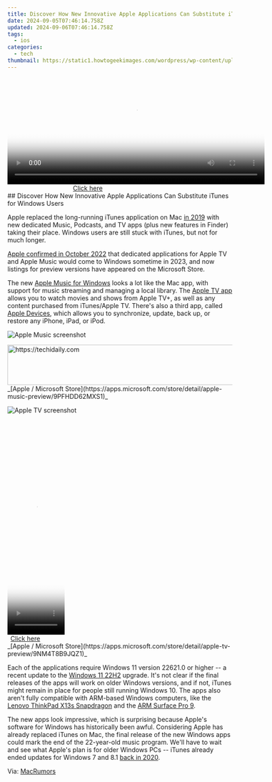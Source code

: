 ```yaml
---
title: Discover How New Innovative Apple Applications Can Substitute iTunes for Windows Users
date: 2024-09-05T07:46:14.758Z
updated: 2024-09-06T07:46:14.758Z
tags:
  - ios
categories:
  - tech
thumbnail: https://static1.howtogeekimages.com/wordpress/wp-content/uploads/2013/05/iTunes-Windows-Blue-Header.png
---
```


<!-- affiliate ads begin -->
<span id="1983588">
					<video width="576" height="240" style="cursor:pointer"
           poster="//a.impactradius-go.com/display-clicktoplayimage/1983588.png"
           onclick="if(!this.playClicked){this.play();this.setAttribute('controls',true);this.playClicked=true;}">
	   <source src="//a.impactradius-go.com/display-ad/22993-1983588">
	   <img src="//a.impactradius-go.com/display-clicktoplayimage/1983588.png" style="border: none; height: 100%; width: 100%; object-fit: contain">
	</video>
	<div style="width:360px;text-align:center"><a href="javascript:window.open(decodeURIComponent('https%3A%2F%2Fhomestyler.sjv.io%2Fc%2F5597632%2F1983588%2F22993'), '_blank');void(0);">Click here</a></div>
</span>
<img height="0" width="0" src="https://imp.pxf.io/i/5597632/1983588/22993" style="position:absolute;visibility:hidden;" border="0" />
<!-- affiliate ads end -->
## Discover How New Innovative Apple Applications Can Substitute iTunes for Windows Users

Apple replaced the long-running iTunes application on Mac [in 2019](https://article-posts.techidaily.com/exploring-the-metaverse-and-omniverse-distinctions/) with new dedicated Music, Podcasts, and TV apps (plus new features in Finder) taking their place. Windows users are still stuck with iTunes, but not for much longer.

[Apple confirmed in October 2022](https://discover-brilliant.techidaily.com/enhance-your-sites-seo-with-the-advanced-techniques-of-cookiebot-technology/) that dedicated applications for Apple TV and Apple Music would come to Windows sometime in 2023, and now listings for preview versions have appeared on the Microsoft Store.

 The new [Apple Music for Windows](https://apps.microsoft.com/store/detail/apple-music-preview/9PFHDD62MXS1) looks a lot like the Mac app, with support for music streaming and managing a local library. The [Apple TV app](https://apps.microsoft.com/store/detail/apple-tv-preview/9NM4T8B9JQZ1) allows you to watch movies and shows from Apple TV+, as well as any content purchased from iTunes/Apple TV. There's also a third app, called [Apple Devices](https://apps.microsoft.com/store/detail/apple-devices-preview/9NP83LWLPZ9K), which allows you to synchronize, update, back up, or restore any iPhone, iPad, or iPod.

![Apple Music screenshot](https://static1.howtogeekimages.com/wordpress/wp-content/uploads/2023/01/Apple-Music-Windows.png) 

<!-- affiliate ads begin -->
<a href="https://appsumo.8odi.net/c/5597632/2112008/7443" target="_top" id="2112008">
  <img src="//a.impactradius-go.com/display-ad/7443-2112008" border="0" alt="https://techidaily.com" width="728" height="90"/>
</a>
<img height="0" width="0" src="https://appsumo.8odi.net/i/5597632/2112008/7443" style="position:absolute;visibility:hidden;" border="0" />
<!-- affiliate ads end -->
_[Apple / Microsoft Store](https://apps.microsoft.com/store/detail/apple-music-preview/9PFHDD62MXS1)_

![Apple TV screenshot](https://static1.howtogeekimages.com/wordpress/wp-content/uploads/2023/01/Apple-TV-Windows.png) 

<!-- affiliate ads begin -->
<span id="1977028">
					<video width="128" height="480" style="cursor:pointer"
           poster="//a.impactradius-go.com/display-clicktoplayimage/1977028.png"
           onclick="if(!this.playClicked){this.play();this.setAttribute('controls',true);this.playClicked=true;}">
	   <source src="//a.impactradius-go.com/display-ad/22993-1977028">
	   <img src="//a.impactradius-go.com/display-clicktoplayimage/1977028.png" style="border: none; height: 100%; width: 100%; object-fit: contain">
	</video>
	<div style="width:80px;text-align:center"><a href="javascript:window.open(decodeURIComponent('https%3A%2F%2Fhomestyler.sjv.io%2Fc%2F5597632%2F1977028%2F22993'), '_blank');void(0);">Click here</a></div>
</span>
<img height="0" width="0" src="https://imp.pxf.io/i/5597632/1977028/22993" style="position:absolute;visibility:hidden;" border="0" />
<!-- affiliate ads end -->
_[Apple / Microsoft Store](https://apps.microsoft.com/store/detail/apple-tv-preview/9NM4T8B9JQZ1)_

 Each of the applications require Windows 11 version 22621.0 or higher -- a recent update to the [Windows 11 22H2](https://tech-renaissance.techidaily.com/watch-your-favorite-shows-on-hulu-with-this-simple-setup-for-lg-tvs/) upgrade. It's not clear if the final releases of the apps will work on older Windows versions, and if not, iTunes might remain in place for people still running Windows 10\. The apps also aren't fully compatible with ARM-based Windows computers, like the [Lenovo ThinkPad X13s Snapdragon](https://article-knowledge.techidaily.com/updated-in-2024-mastering-the-art-of-frames-with-top-rated-tools-24/) and the [ARM Surface Pro 9](https://mondly-stories.techidaily.com/arabic-basics-for-first-timers/).

 The new apps look impressive, which is surprising because Apple's software for Windows has historically been awful. Considering Apple has already replaced iTunes on Mac, the final release of the new Windows apps could mark the end of the 22-year-old music program. We'll have to wait and see what Apple's plan is for older Windows PCs -- iTunes already ended updates for Windows 7 and 8.1 [back in 2020](https://support.apple.com/en-us/HT211933).

 Via: [MacRumors](https://www.macrumors.com/2023/01/11/apple-music-tv-previews-microsoft-store/)

<ins class="adsbygoogle"
     style="display:block"
     data-ad-format="autorelaxed"
     data-ad-client="ca-pub-7571918770474297"
     data-ad-slot="1223367746"></ins>



<ins class="adsbygoogle"
     style="display:block"
     data-ad-client="ca-pub-7571918770474297"
     data-ad-slot="8358498916"
     data-ad-format="auto"
     data-full-width-responsive="true"></ins>



